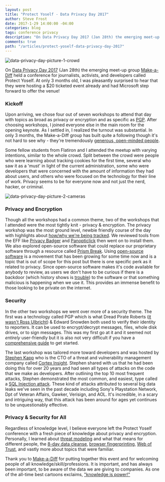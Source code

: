 ```yaml
---
layout: post
title: "Protect Yoself - Data Privacy Day 2017"
author: Steve Frost
date: 2017-1-29 14:00:00 -04:00
categories: blog
tags: conference privacy
description: "On Data Privacy Day 2017 (Jan 28th) the emerging meet-up group Make-a-Diff held a conference for journalists, activists, and developers called Protect Yoself."
comments: true
path: "/articles/protect-yoself-data-privacy-day-2017"
---
```


![data-privacy-day-picture-1-crowd](/img/blogs/protectyoself.jpg)

On [Data Privacy Day 2017](https://blog.mozilla.org/blog/2017/01/26/data-privacy-day/) (Jan 28th) the emerging meet-up group [Make-a-Diff](https://www.meetup.com/make-a-diff/) held a conference for journalists, activists, and developers called Protect Yoself. At only 3 months old, I was pleasantly surprised to hear that they were hosting a $20 ticketed event already and had Microsoft step forward to offer the venue!

### Kickoff

Upon arriving, we chose four out of seven workshops to attend that day with topics as broad as privacy or encryption and as specific as [PGP](https://www.gnupg.org/). After choosing workshops, I joined everyone else in the main room for the opening keynote. As I settled in, I realized the turnout was substantial. In only 3 months, the Make-a-Diff group has built quite a following though it's not hard to see why - they're tremendously [generous, open-minded people](https://www.meetup.com/make-a-diff/members/).

Some fellow students from Flatiron and I attended the meetup with varying intentions, similar to the whole crowd. Split between the crowd were people who were learning about tracking cookies for the first time, several who saw it as a 'must' in light of the current administration, some who were developers that were concerned with the amount of information they had about users, and others who were focused on the technology for their line of work. Privacy seems to be for everyone now and not just the nerd, hacker, or criminal.

![data-privacy-day-picture-2-cameras](/img/blogs/protectyoself2.jpg)

### Privacy and Encryption

Though all the workshops had a common theme, two of the  workshops that I attended were the most tightly knit - privacy & encryption. The privacy workshop was the most ground level, newbie friendly course of the day with highlights about [how/why we're being tracked](http://www.digitaltrends.com/computing/how-do-advertisers-track-you-online-we-found-out/). We reviewed tools from the EFF like [Privacy Badger](https://www.eff.org/privacybadger) and [Panopticlick](https://panopticlick.eff.org/) then went on to install them. We also explored open-source software that could replace our proprietary software through a resource called [Prism Break](https://prism-break.org/en/). Using [open-source software](https://en.wikipedia.org/wiki/Open-source_software) is a movement that has been growing for some time now and is a topic that is out of scope for this post but there is one specific perk as it related to privacy. Since open-source software makes it's code available for anybody to review, as users we don't have to be curious if there is a backdoor (which history shows is [trouble](http://www.infoworld.com/article/2606776/hacking/155947-Biggest-baddest-boldest-software-backdoors-of-all-time.html)) to the software or that something malicious is happening when we use it. This provides an immense benefit to those looking to be private on the internet.

### Security

In the other two workshops we went over more of a security theme. The first was a technology called PGP which is what Dread Pirate Roberts ([it wasn't Ross Ulbricht](https://www.wired.com/2015/02/ross-ulbricht-didnt-create-silk-roads-dread-pirate-roberts-guy/)) & Edward Snowden both used to verify their identity to reporters. It can be used to encrypt/decrypt messages, files, whole disk drives, or to sign messages. This was my first go at it and it seemed not _entirely_ user-friendly but it is also not very difficult if you have a [comprehensive guide](https://theintercept.com/2014/10/28/smuggling-snowden-secrets/) to get started.

The last workshop was tailored more toward developers and was hosted by [Stephen Kapp](https://us.linkedin.com/in/skapp) who is the CTO of a threat and vulnerability management company called [Cortex Insight](https://cortexinsight.com/). Stephen shared with us that he had been doing this for over 20 years and had seen all types of attacks on the code that we make as developers. After outlining the top 10 most frequent attacks, Stephen demonstrated the most common, and easiest, type called a [SQL Injection attack](https://motherboard.vice.com/read/the-history-of-sql-injection-the-hack-that-will-never-go-away). These kind of attacks attributed to several big data leaks we've seen in the past decade including Sony's Playstation Network, Dpt of Veteran Affairs, Gawker, Verisign, and AOL. It's incredible, in a scary and intriguing way, that this attack has been around for ages yet continues to be unquestionably effective.

### Privacy & Security for All

Regardless of knowledge level, I believe everyone left the Protect Yoself conference with a fresh piece of knowledge about privacy and encryption. Personally, I learned about [threat modeling](https://www.owasp.org/index.php/Application_Threat_Modeling) and what that means for different people, the [8-day data cleanse](https://myshadow.org/ckeditor_assets/attachments/189/datadetoxkit_optimized_01.pdf), [browser fingerprinting](https://amiunique.org/), [Web of Trust](https://www.linux.com/learn/pgp-web-trust-core-concepts-behind-trusted-communication), and vastly more about topics that were familiar.

Thank you to [Make-a-Diff](https://twitter.com/makeadiff_nyc) for putting together this event and for welcoming people of all knowledge/skill/professions. It is important, and has always been important, to be aware of the data we are giving to companies. As one of the all-time best cartoons exclaims, ["knowledge is power!"](https://www.youtube.com/watch?v=SjNM4eItNRA)
